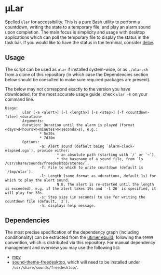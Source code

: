 # µLar

Spelled `ular` for accessibility.
This is a pure Bash utility to perform a countdown, writing the state to a temporary file, and play an alarm sound upon completion.
The main focus is simplicity and usage with desktop applications which can poll the temporary file to display the status in the task bar.
If you would like to have the status in the terminal, consider [delay](https://onegeek.org/~tom/software/delay/).

## Usage

The script can be used as `ular` if installed system-wide, or as `./ular.sh` from a clone of this repository (in which case the Dependencies section below should be consulted to make sure required packages are present).

The below may not correspond exactly to the version you have downloaded, for the most accurate usage guide, check `ular -h` on your command line.

```
Usage:
        ular [-a <alert>] [-l <length>] [-s <step>] [-f <countdown-file>] <duration>
        Arguments:
        duration: Duration until the alarm is played (format <days>d<hours>h<minutes>m<seconds>s), e.g.:
                * 5m30s
                * 7d30m
        Options:
                -a: Alert sound (default being `alarm-clock-elapsed.oga`), provide either:
                        * an absolute path (starting with `/` or `~`),
                        * the basename of a sound file, from `ls /usr/share/sounds/freedesktop/stereo/`.
                -f: File to which to write countdown (default is `/tmp/ular`).
                -l: Length (same format as <duration>, default 1s) for which to play the alert sound.
                        N.B. The alert is re-started until the length is exceeded), e.g. if the alert takes 19s and `-l 20` is specified, it will play for 38s.
                -s: Step size (in seconds) to use for writing the countdown file (default, `2`).
                -h: displays help message.
```

## Dependencies

The most precise specification of the dependency graph (including conditionality) can be extracted from the [utimer ebuild](.gentoo/app-misc/ualarmer/ualarmer-99999.ebuild), following the `99999` convention, which is distributed via this repository.
For manual dependency management and overview you may use the following list:

* [mpv](https://mpv.io/)
* [sound-theme-freedesktop](https://www.freedesktop.org/wiki/Specifications/sound-theme-spec), which will need to be installed under `/usr/share/sounds/freedesktop/`.
